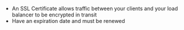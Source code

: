 - An SSL Certificate allows traffic between your clients and your load balancer to be encrypted in transit
- Have an expiration date and must be renewed

